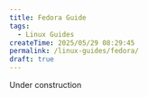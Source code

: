 ```yaml
---
title: Fedora Guide
tags:
  - Linux Guides
createTime: 2025/05/29 08:29:45
permalink: /linux-guides/fedora/
draft: true
---
```


Under construction
